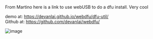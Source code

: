 


From Martino here is a link to use webUSB to do a dfu install. Very cool


demo at:  https://devanlai.github.io/webdfu/dfu-util/   
Github at:  https://github.com/devanlai/webdfu/





![image](https://github.com/hpssjellis/tinyMLjs/assets/5605614/c623c5c3-c51f-4863-98d6-7ae03a4c00e8)
